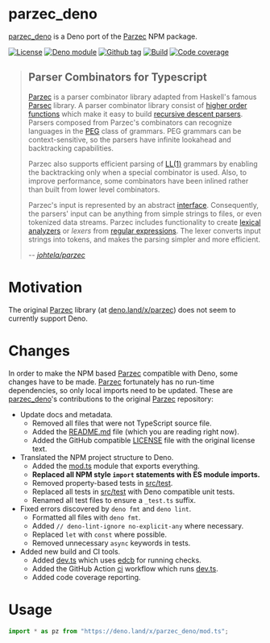 # parzec_deno

[parzec_deno] is a Deno port of the [Parzec][parzec] NPM package.

[![License][license-shield]](LICENSE)
[![Deno module][deno-land-shield]][deno-land]
[![Github
tag][github-shield]][github] [![Build][build-shield]][build]
[![Code
coverage][coverage-shield]][coverage]

> ## Parser Combinators for Typescript
>
> [Parzec] is a parser combinator library adapted from Haskell's famous
> [Parsec][Parsec] library. A parser combinator library consist of
> [higher order functions][higher order functions] which make it easy to build
> [recursive descent parsers][recursive descent parsers]. Parsers composed from
> Parzec's combinators can recognize languages in the [PEG][PEG] class of
> grammars. PEG grammars can be context-sensitive, so the parsers have infinite
> lookahead and backtracking capabilities.
>
> Parzec also supports efficient parsing of [LL(1)][LL(1)] grammars by enabling
> the backtracking only when a special combinator is used. Also, to improve
> performance, some combinators have been inlined rather than built from lower
> level combinators.
>
> Parzec's input is represented by an abstract [interface][interface].
> Consequently, the parsers' input can be anything from simple strings to files,
> or even tokenized data streams. Parzec includes functionality to create
> [lexical analyzers][lexical analyzers] or _lexers_ from
> [regular expressions][regular expressions]. The lexer converts input strings
> into tokens, and makes the parsing simpler and more efficient.
>
> <cite>-- [johtela/parzec][parzec]</cite>

# Motivation

The original [Parzec] library (at
[deno.land/x/parzec](https://deno.land/x/parzec)) does not seem to currently
support Deno.

# Changes

In order to make the NPM based [Parzec] compatible with Deno, some changes have
to be made. [Parzec] fortunately has no run-time dependencies, so only local
imports need to be updated. These are [parzec_deno]'s contributions to the
original [Parzec] repository:

- Update docs and metadata.
  - Removed all files that were not TypeScript source file.
  - Added the [README.md](README.md) file (which you are reading right now).
  - Added the GitHub compatible [LICENSE](LICENSE) file with the original
    license text.
- Translated the NPM project structure to Deno.
  - Added the [mod.ts](mod.ts) module that exports everything.
  - **Replaced all NPM style `import` statements with ES module imports.**
  - Removed property-based tests in [src/test](src/test).
  - Replaced all tests in [src/test](src/test) with Deno compatible unit tests.
  - Renamed all test files to ensure a `_test.ts` suffix.
- Fixed errors discovered by `deno fmt` and `deno lint`.
  - Formatted all files with `deno fmt`.
  - Added `// deno-lint-ignore no-explicit-any` where necessary.
  - Replaced `let` with `const` where possible.
  - Removed unnecessary `async` keywords in tests.
- Added new build and CI tools.
  - Added [dev.ts](dev.ts) which uses [edcb] for running checks.
  - Added the GitHub Action [ci](.github/workflows/ci.yml) workflow which runs
    [dev.ts](dev.ts).
  - Added code coverage reporting.

# Usage

```ts
import * as pz from "https://deno.land/x/parzec_deno/mod.ts";
```

[Parsec]: http://hackage.haskell.org/package/parsec
[higher order functions]: https://en.wikipedia.org/wiki/Higher-order_function
[recursive descent parsers]: https://en.wikipedia.org/wiki/Recursive_descent_parser
[PEG]: https://en.wikipedia.org/wiki/Parsing_expression_grammar
[LL(1)]: https://en.wikipedia.org/wiki/LL_parser
[interface]: src/input.html
[lexical analyzers]: https://en.wikipedia.org/wiki/Lexical_analysis
[regular expressions]: https://en.wikipedia.org/wiki/Regular_expression
[parzec]: https://github.com/johtela/parzec
[parzec_deno]: https://github.com/eibens/parzec
[edcb]: https://github.com/eibens/edcb

<!-- badges -->

[github]: https://github.com/eibens/parzec
[github-shield]: https://img.shields.io/github/v/tag/eibens/parzec?label&logo=github
[coverage-shield]: https://img.shields.io/codecov/c/github/eibens/parzec?logo=codecov&label
[license-shield]: https://img.shields.io/github/license/eibens/parzec?color=informational
[coverage]: https://codecov.io/gh/eibens/parzec
[build]: https://github.com/eibens/parzec/actions/workflows/ci.yml
[build-shield]: https://img.shields.io/github/workflow/status/eibens/parzec/ci?logo=github&label
[deno-land]: https://deno.land/x/parzec_deno
[deno-land-shield]: https://img.shields.io/badge/x/parzec__deno-informational?logo=deno&label
